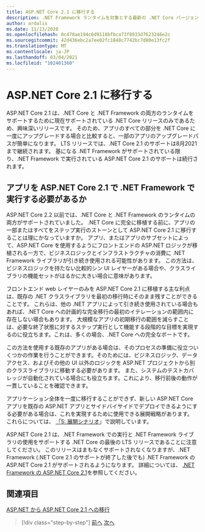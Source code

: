 ```yaml
---
title: ASP.NET Core 2.1 に移行する
description: .NET Framework ランタイムを対象とする最新の .NET Core バージョンとして、.NET Core 2.1 への移行は、一部のアプリ移行計画の中間手順として意味がありますか。
author: ardalis
ms.date: 11/13/2020
ms.openlocfilehash: 0c478ae194c6d9118bfbca73f8933d7623246e2c
ms.sourcegitcommit: 42d436ebc2a7ee02fc1848c7742bc7d80e13fc2f
ms.translationtype: MT
ms.contentlocale: ja-JP
ms.lasthandoff: 03/04/2021
ms.locfileid: "102401360"
---
```

# <a name="migrate-to-aspnet-core-21"></a>ASP.NET Core 2.1 に移行する

ASP.NET Core 2.1 は、.NET Core と .NET Framework の両方のランタイムをサポートするために現在サポートされている .NET Core リリースのみであるため、興味深いリリースです。 そのため、アプリのすべての部分を .NET Core に一度にアップグレードする場合と比較すると、一部のアプリのアップグレードパスが簡単になります。 LTS リリースでは、.NET Core 2.1 のサポートは8月2021まで継続されます。 基になる .NET Framework がサポートされている限り、.NET Framework で実行されている ASP.NET Core 2.1 のサポートは続行されます。

## <a name="should-apps-run-on-net-framework-with-aspnet-core-21"></a>アプリを ASP.NET Core 2.1 で .NET Framework で実行する必要があるか

ASP.NET Core 2.2 以前では、.NET Core と .NET Framework のランタイムの両方がサポートされていました。 .NET Core に完全に移植する前に、アプリの一部またはすべてをステップ実行のストーンとして ASP.NET Core 2.1 に移行することは理にかなっていますか。 アプリ、またはアプリのサブセットによって、ASP.NET Core を使用するようにフロントエンドの ASP.NET ロジックが移植される一方で、ビジネスロジックとインフラストラクチャの消費に .NET Framework ライブラリが引き続き使用される可能性があります。 この方法は、ビジネスロジックを持たない比較的シン UI レイヤーがある場合や、クラスライブラリの機能セットがはるかに大きい場合に意味があります。

フロントエンド web レイヤーのみを ASP.NET Core 2.1 に移植する主な利点は、既存の .NET クラスライブラリを最初の移行時にそのまま残すことができることです。 これらは、他の .NET アプリによって引き続き使用されている場合もあれば、.NET Core への計画的な完全移行の最初のイテレーションの範囲内に存在しない場合もあります。 大規模なアプリの初期移行の範囲を減らすことは、必要な終了状態に対するステップ実行として機能する段階的な目標を実現するのに役立ちます。これは、多くの場合、.NET Core への完全なポートです。

この方法を使用する既存のアプリがある場合は、そのプロセスの準備に役立ついくつかの作業を行うことができます。そのためには、ビジネスロジック、データアクセス、およびその他の UI 以外のロジックを ASP.NET プロジェクトから別のクラスライブラリに移動する必要があります。 また、システムのテストカバレッジが自動化されている場合にも役立ちます。これにより、移行前後の動作が一貫していることを確認できます。

アプリケーション全体を一度に移行することができず、新しい ASP.NET Core アプリを既存の ASP.NET アプリとサイドバイサイドでデプロイできるようにする必要がある場合は、これを実現するために使用できる展開戦略があります。 これらについては、 [「5: 展開シナリオ](deployment-scenarios.md)」で説明しています。

ASP.NET Core 2.1 は、.NET Framework での実行と .NET Framework ライブラリの使用をサポートする .NET Core の最後の LTS リリースであることに注意してください。 このリリースはまもなくサポートされなくなりますが、.NET Framework (.NET Core 2.1 のサポートが終了した後でも) .NET Framework の ASP.NET Core 2.1 がサポートされるようになります。 詳細については、 [.NET Framework の ASP.NET Core 2.1](https://dotnet.microsoft.com/platform/support/policy/dotnet-core)を参照してください。

## <a name="references"></a>関連項目

[ASP.NET から ASP.NET Core 2.1 への移行](/aspnet/core/migration/proper-to-2x/?preserve-view=true&view=aspnetcore-2.1)

>[!div class="step-by-step"]
>[前へ](migration-considerations.md)
>[次へ](choose-net-core-version.md)
